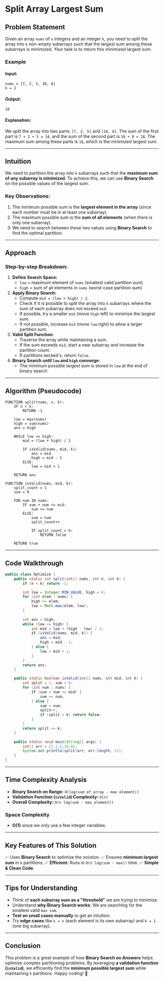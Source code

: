# Split Array Largest Sum

## Problem Statement
Given an array `nums` of `n` integers and an integer `k`, you need to split the array into `k` non-empty subarrays such that the largest sum among these subarrays is minimized. Your task is to return this minimized largest sum.

### Example
#### Input:
```plaintext
nums = [7, 2, 5, 10, 8]
k = 2
```
#### Output:
```plaintext
18
```
#### Explanation:
We split the array into two parts: `[7, 2, 5]` and `[10, 8]`. The sum of the first part is `7 + 2 + 5 = 14`, and the sum of the second part is `10 + 8 = 18`. The maximum sum among these parts is `18`, which is the minimized largest sum.

---
## Intuition
We need to partition the array into `k` subarrays such that the **maximum sum of any subarray is minimized**. To achieve this, we can use **Binary Search** on the possible values of the largest sum.

### **Key Observations:**
1. The minimum possible sum is the **largest element in the array** (since each number must be in at least one subarray).
2. The maximum possible sum is the **sum of all elements** (when there is only one subarray).
3. We need to search between these two values using **Binary Search** to find the optimal partition.

---
## Approach
### Step-by-step Breakdown:
1. **Define Search Space:**
   - `low` = maximum element of `nums` (smallest valid partition sum)
   - `high` = sum of all elements in `nums` (worst-case partition sum)
2. **Apply Binary Search:**
   - Compute `mid = (low + high) / 2`.
   - Check if it is possible to split the array into `k` subarrays where the sum of each subarray does not exceed `mid`.
   - If possible, try a smaller `mid` (move `high` left) to minimize the largest sum.
   - If not possible, increase `mid` (move `low` right) to allow a larger partition sum.
3. **Valid Split Function:**
   - Traverse the array while maintaining a sum.
   - If the sum exceeds `mid`, start a new subarray and increase the partition count.
   - If partitions exceed `k`, return `false`.
4. **Binary Search until `low` and `high` converge:**
   - The minimum possible largest sum is stored in `low` at the end of binary search.

---
## Algorithm (Pseudocode)
```plaintext
FUNCTION split(nums, n, k):
    IF n < k:
        RETURN -1
    
    low = max(nums)
    high = sum(nums)
    ans = high
    
    WHILE low <= high:
        mid = (low + high) / 2
        
        IF isValid(nums, mid, k):
            ans = mid
            high = mid - 1
        ELSE:
            low = mid + 1
    
    RETURN ans

FUNCTION isValid(nums, mid, k):
    split_count = 1
    sum = 0
    
    FOR num IN nums:
        IF sum + num <= mid:
            sum += num
        ELSE:
            sum = num
            split_count++
            
            IF split_count > k:
                RETURN false
    
    RETURN true
```

---
## Code Walkthrough
```java
public class Optimize {
    public static int split(int[] nums, int n, int k) {
        if (n < k) return -1;

        int low = Integer.MIN_VALUE, high = 0;
        for (int elem : nums) {
            high += elem;
            low = Math.max(elem, low);
        }
    
        int ans = high;
        while (low <= high) {
            int mid = low + (high - low) / 2;
            if (isValid(nums, mid, k)) {
                ans = mid;
                high = mid - 1;
            } else {
                low = mid + 1;
            }
        }
        return ans;
    }

    public static boolean isValid(int[] nums, int mid, int k) {
        int split = 1, sum = 0;
        for (int num : nums) {
            if (sum + num <= mid) {
                sum += num;
            } else {
                sum = num;
                split++;
                if (split > k) return false;
            }
        }
        return split <= k;
    }

    public static void main(String[] args) {
        int[] arr = {7,2,5,10,8};
        System.out.println(split(arr, arr.length, 2));
    }
}
```

---
## Time Complexity Analysis
- **Binary Search on Range:** `O(log(sum of array - max element))`
- **Validation Function (`isValid`) Complexity:** `O(n)`
- **Overall Complexity:** `O(n log(sum - max_element))`

### Space Complexity
- **O(1)** since we only use a few integer variables.

---
## Key Features of This Solution
✅ Uses **Binary Search** to optimize the solution.
✅ Ensures **minimum largest sum** in `k` partitions.
✅ **Efficient:** Runs in `O(n log(sum - max))` time.
✅ **Simple & Clean Code**.

---
## Tips for Understanding
- Think of **each subarray sum as a "threshold"** we are trying to minimize.
- Understand **why Binary Search works**: We are searching for the smallest valid `max sum`.
- **Test on small cases manually** to get an intuition.
- Try **edge cases** like `k = n` (each element is its own subarray) and `k = 1` (one big subarray).

---
## Conclusion
This problem is a great example of how **Binary Search on Answers** helps optimize complex partitioning problems. By leveraging **a validation function (`isValid`)**, we efficiently find the **minimum possible largest sum** while maintaining `k` partitions. Happy coding! 🚀

